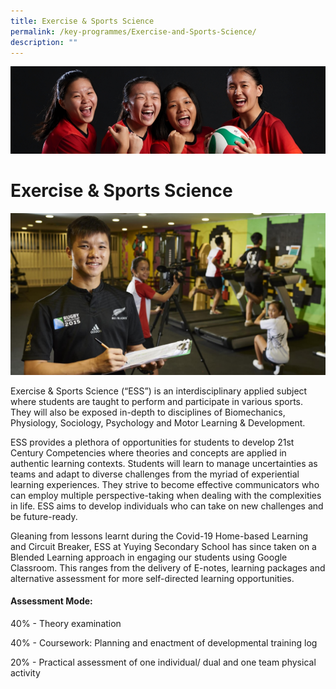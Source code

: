 ```yaml
---
title: Exercise & Sports Science
permalink: /key-programmes/Exercise-and-Sports-Science/
description: ""
---
```

![](/images/KeyProgrammes.jpg)

Exercise & Sports Science
=========================

![](/images/Exercise.jpeg)

Exercise & Sports Science (“ESS”) is an interdisciplinary applied subject where students are taught to perform and participate in various sports. They will also be exposed in-depth to disciplines of Biomechanics, Physiology, Sociology, Psychology and Motor Learning & Development. 

  

ESS provides a plethora of opportunities for students to develop 21st Century Competencies where theories and concepts are applied in authentic learning contexts. Students will learn to manage uncertainties as teams and adapt to diverse challenges from the myriad of experiential learning experiences. They strive to become effective communicators who can employ multiple perspective-taking when dealing with the complexities in life. ESS aims to develop individuals who can take on new challenges and be future-ready.

  

Gleaning from lessons learnt during the Covid-19 Home-based Learning and Circuit Breaker, ESS at Yuying Secondary School has since taken on a Blended Learning approach in engaging our students using Google Classroom. This ranges from the delivery of E-notes, learning packages and alternative assessment for more self-directed learning opportunities.

  

#### Assessment Mode:

40% - Theory examination

40% - Coursework: Planning and enactment of developmental training log

20% - Practical assessment of one individual/ dual and one team physical activity